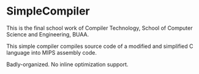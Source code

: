 # SimpleCompiler

This is the final school work of
Compiler Technology, School of Computer Science and Engineering, BUAA.

This simple compiler compiles source code of a modified and simplified C language into MIPS assembly code.

Badly-organized. No inline optimization support.
